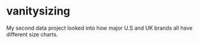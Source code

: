 # vanitysizing
My second data project looked into how major U.S and UK brands all have different size charts. 
